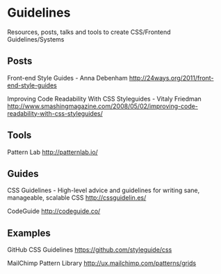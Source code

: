 # Guidelines
Resources, posts, talks and tools to create CSS/Frontend Guidelines/Systems



## Posts

Front-end Style Guides - Anna Debenham
http://24ways.org/2011/front-end-style-guides

Improving Code Readability With CSS Styleguides - Vitaly Friedman
http://www.smashingmagazine.com/2008/05/02/improving-code-readability-with-css-styleguides/

## Tools

Pattern Lab
http://patternlab.io/

## Guides

CSS Guidelines - High-level advice and guidelines for writing sane, manageable, scalable CSS
http://cssguidelin.es/

CodeGuide
http://codeguide.co/


## Examples

GitHub CSS Guidelines
https://github.com/styleguide/css

MailChimp Pattern Library
http://ux.mailchimp.com/patterns/grids
